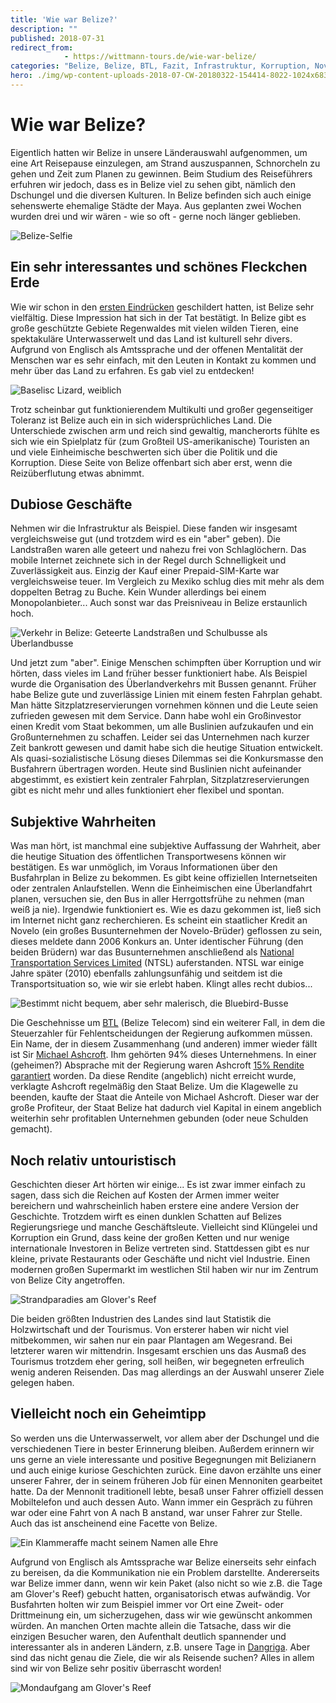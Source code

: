 ```yaml
---
title: 'Wie war Belize?'
description: ""
published: 2018-07-31
redirect_from: 
            - https://wittmann-tours.de/wie-war-belize/
categories: "Belize, Belize, BTL, Fazit, Infrastruktur, Korruption, Novelo, Politik, Tourismus"
hero: ./img/wp-content-uploads-2018-07-CW-20180322-154414-8022-1024x683.jpg
---
```

# Wie war Belize?

Eigentlich hatten wir Belize in unsere Länderauswahl aufgenommen, um eine Art Reisepause einzulegen, am Strand auszuspannen, Schnorcheln zu gehen und Zeit zum Planen zu gewinnen. Beim Studium des Reiseführers erfuhren wir jedoch, dass es in Belize viel zu sehen gibt, nämlich den Dschungel und die diversen Kulturen. In Belize befinden sich auch einige sehenswerte ehemalige Städte der Maya. Aus geplanten zwei Wochen wurden drei und wir wären - wie so oft - gerne noch länger geblieben.

![Belize-Selfie](./img/wp-content-uploads-2018-07-CW-20180322-154414-8022-1024x683.jpg)

<!--more-->

## Ein sehr interessantes und schönes Fleckchen Erde

Wie wir schon in den [ersten Eindrücken](http://wittmann-tours.de/erste-eindruecke-aus-belize) geschildert hatten, ist Belize sehr vielfältig. Diese Impression hat sich in der Tat bestätigt. In Belize gibt es große geschützte Gebiete Regenwaldes mit vielen wilden Tieren, eine spektakuläre Unterwasserwelt und das Land ist kulturell sehr divers. Aufgrund von Englisch als Amtssprache und der offenen Mentalität der Menschen war es sehr einfach, mit den Leuten in Kontakt zu kommen und mehr über das Land zu erfahren. Es gab viel zu entdecken!

![Baselisc Lizard, weiblich](./img/wp-content-uploads-2018-07-CW-20180327-095437-8264-1024x683.jpg)

Trotz scheinbar gut funktionierendem Multikulti und großer gegenseitiger Toleranz ist Belize auch ein in sich widersprüchliches Land. Die Unterschiede zwischen arm und reich sind gewaltig, mancherorts fühlte es sich wie ein Spielplatz für (zum Großteil US-amerikanische) Touristen an und viele Einheimische beschwerten sich über die Politik und die Korruption. Diese Seite von Belize offenbart sich aber erst, wenn die Reizüberflutung etwas abnimmt.

## Dubiose Geschäfte

Nehmen wir die Infrastruktur als Beispiel. Diese fanden wir insgesamt vergleichsweise gut (und trotzdem wird es ein "aber" geben). Die Landstraßen waren alle geteert und nahezu frei von Schlaglöchern. Das mobile Internet zeichnete sich in der Regel durch Schnelligkeit und Zuverlässigkeit aus. Einzig der Kauf einer Prepaid-SIM-Karte war vergleichsweise teuer. Im Vergleich zu Mexiko schlug dies mit mehr als dem doppelten Betrag zu Buche. Kein Wunder allerdings bei einem Monopolanbieter... Auch sonst war das Preisniveau in Belize erstaunlich hoch.

![Verkehr in Belize: Geteerte Landstraßen und Schulbusse als Überlandbusse](./img/wp-content-uploads-2018-07-CW-20180331-121507-8285-1024x683.jpg)

Und jetzt zum "aber". Einige Menschen schimpften über Korruption und wir hörten, dass vieles im Land früher besser funktioniert habe. Als Beispiel wurde die Organisation des Überlandverkehrs mit Bussen genannt. Früher habe Belize gute und zuverlässige Linien mit einem festen Fahrplan gehabt. Man hätte Sitzplatzreservierungen vornehmen können und die Leute seien zufrieden gewesen mit dem Service. Dann habe wohl ein Großinvestor einen Kredit vom Staat bekommen, um alle Buslinien aufzukaufen und ein Großunternehmen zu schaffen. Leider sei das Unternehmen nach kurzer Zeit bankrott gewesen und damit habe sich die heutige Situation entwickelt. Als quasi-sozialistische Lösung dieses Dilemmas sei die Konkursmasse den Busfahrern übertragen worden. Heute sind Buslinien nicht aufeinander abgestimmt, es existiert kein zentraler Fahrplan, Sitzplatzreservierungen gibt es nicht mehr und alles funktioniert eher flexibel und spontan.

## Subjektive Wahrheiten

Was man hört, ist manchmal eine subjektive Auffassung der Wahrheit, aber die heutige Situation des öffentlichen Transportwesens können wir bestätigen. Es war unmöglich, im Voraus Informationen über den Busfahrplan in Belize zu bekommen. Es gibt keine offiziellen Internetseiten oder zentralen Anlaufstellen. Wenn die Einheimischen eine Überlandfahrt planen, versuchen sie, den Bus in aller Herrgottsfrühe zu nehmen (man weiß ja nie). Irgendwie funktioniert es. Wie es dazu gekommen ist, ließ sich im Internet nicht ganz recherchieren. Es scheint ein staatlicher Kredit an Novelo (ein großes Busunternehmen der Novelo-Brüder) geflossen zu sein, dieses meldete dann 2006 Konkurs an. Unter identischer Führung (den beiden Brüdern) war das Busunternehmen anschließend als [National Transportation Services Limited](https://en.wikipedia.org/wiki/National_Transportation_Services_Limited) (NTSL) auferstanden. NTSL war einige Jahre später (2010) ebenfalls zahlungsunfähig und seitdem ist die Transportsituation so, wie wir sie erlebt haben. Klingt alles recht dubios...

![Bestimmt nicht bequem, aber sehr malerisch, die Bluebird-Busse](./img/wp-content-uploads-2018-07-CW-20180322-153858-8017-1024x683.jpg)

Die Geschehnisse um [BTL](https://en.wikipedia.org/wiki/Belize_Telemedia_Limited) (Belize Telecom) sind ein weiterer Fall, in dem die Steuerzahler für Fehlentscheidungen der Regierung aufkommen müssen. Ein Name, der in diesem Zusammenhang (und anderen) immer wieder fällt ist Sir [Michael Ashcroft](https://en.wikipedia.org/wiki/Michael_Ashcroft). Ihm gehörten 94% dieses Unternehmens. In einer (geheimen?) Absprache mit der Regierung waren Ashcroft [15% Rendite garantiert](http://www.7newsbelize.com/sstory.php?nid=14843) worden. Da diese Rendite (angeblich) nicht erreicht wurde, verklagte Ashcroft regelmäßig den Staat Belize. Um die Klagewelle zu beenden, kaufte der Staat die Anteile von Michael Ashcroft. Dieser war der große Profiteur, der Staat Belize hat dadurch viel Kapital in einem angeblich weiterhin sehr profitablen Unternehmen gebunden (oder neue Schulden gemacht).

## Noch relativ untouristisch

Geschichten dieser Art hörten wir einige... Es ist zwar immer einfach zu sagen, dass sich die Reichen auf Kosten der Armen immer weiter bereichern und wahrscheinlich haben erstere eine andere Version der Geschichte. Trotzdem wirft es einen dunklen Schatten auf Belizes Regierungsriege und manche Geschäftsleute. Vielleicht sind Klüngelei und Korruption ein Grund, dass keine der großen Ketten und nur wenige internationale Investoren in Belize vertreten sind. Stattdessen gibt es nur kleine, private Restaurants oder Geschäfte und nicht viel Industrie. Einen modernen großen Supermarkt im westlichen Stil haben wir nur im Zentrum von Belize City angetroffen.

![Strandparadies am Glover's Reef](http://wittmann-tours.de/wp-content/uploads/2018/07/CW-20180403-164042-8633-HDR-1024x683.jpg)

Die beiden größten Industrien des Landes sind laut Statistik die Holzwirtschaft und der Tourismus. Von ersterer haben wir nicht viel mitbekommen, wir sahen nur ein paar Plantagen am Wegesrand. Bei letzterer waren wir mittendrin. Insgesamt erschien uns das Ausmaß des Tourismus trotzdem eher gering, soll heißen, wir begegneten erfreulich wenig anderen Reisenden. Das mag allerdings an der Auswahl unserer Ziele gelegen haben.

## Vielleicht noch ein Geheimtipp

So werden uns die Unterwasserwelt, vor allem aber der Dschungel und die verschiedenen Tiere in bester Erinnerung bleiben. Außerdem erinnern wir uns gerne an viele interessante und positive Begegnungen mit Belizianern und auch einige kuriose Geschichten zurück. Eine davon erzählte uns einer unserer Fahrer, der in seinem früheren Job für einen Mennoniten gearbeitet hatte. Da der Mennonit traditionell lebte, besaß unser Fahrer offiziell dessen Mobiltelefon und auch dessen Auto. Wann immer ein Gespräch zu führen war oder eine Fahrt von A nach B anstand, war unser Fahrer zur Stelle. Auch das ist anscheinend eine Facette von Belize.

![Ein Klammeraffe macht seinem Namen alle Ehre](http://wittmann-tours.de/wp-content/uploads/2018/07/CW-20180327-175451-8350-683x1024.jpg)

Aufgrund von Englisch als Amtssprache war Belize einerseits sehr einfach zu bereisen, da die Kommunikation nie ein Problem darstellte. Andererseits war Belize immer dann, wenn wir kein Paket (also nicht so wie z.B. die Tage am Glover's Reef) gebucht hatten, organisatorisch etwas aufwändig. Vor Busfahrten holten wir zum Beispiel immer vor Ort eine Zweit- oder Drittmeinung ein, um sicherzugehen, dass wir wie gewünscht ankommen würden. An manchen Orten machte allein die Tatsache, dass wir die einzigen Besucher waren, den Aufenthalt deutlich spannender und interessanter als in anderen Ländern, z.B. unsere Tage in [Dangriga](http://wittmann-tours.de/die-garifuna-hauptstadt-dangriga/). Aber sind das nicht genau die Ziele, die wir als Reisende suchen? Alles in allem sind wir von Belize sehr positiv überrascht worden!

![Mondaufgang am Glover's Reef](http://wittmann-tours.de/wp-content/uploads/2018/07/CW-20180402-203003-8612-1024x683.jpg)
